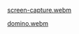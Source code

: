 [screen-capture.webm](https://user-images.githubusercontent.com/72677771/209982208-99bc850b-f596-490d-af5c-18c4743ddecc.webm)


[domino.webm](https://user-images.githubusercontent.com/72677771/209982496-baad6b3d-1bd2-4c94-bded-9ef1fc5325bb.webm)
